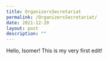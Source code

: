 ```yaml
---
title: OrganizersSecretariat
permalink: /OrganizersSecretariat/
date: 2021-12-20
layout: post
description: ""
---
```


Hello, Isomer! This is my very first edit! 
